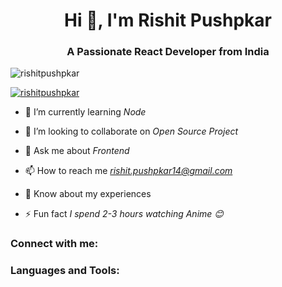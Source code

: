 <h1 align="center">Hi 👋, I'm Rishit Pushpkar</h1>
<h3 align="center">A Passionate React Developer from India</h3>

<p align="left"> <img src="https://komarev.com/ghpvc/?username=rishitpushpkar&label=Profile%20views&color=0e75b6&style=flat" alt="rishitpushpkar" /> </p>

<p align="left"> <a href="https://github.com/ryo-ma/github-profile-trophy"><img src="https://github-profile-trophy.vercel.app/?username=rishitpushpkar" alt="rishitpushpkar" /></a> </p>



- 🌱 I’m currently learning *Node*

- 👯 I’m looking to collaborate on *Open Source Project*

- 💬 Ask me about *Frontend*

- 📫 How to reach me *rishit.pushpkar14@gmail.com*

- 📄 Know about my experiences

- ⚡ Fun fact *I spend 2-3 hours watching Anime 😊*

<h3 align="left">Connect with me:</h3>

</p>

<h3 align="left">Languages and Tools:</h3>




<div align="center">




</div>
